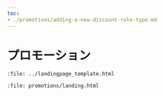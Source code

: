 ```yaml
---
toc:
- ./promotions/adding-a-new-discount-rule-type.md
---
```


# プロモーション

```{raw} html
:file: ../landingpage_template.html
```

```{raw} html
:file: promotions/landing.html
```
